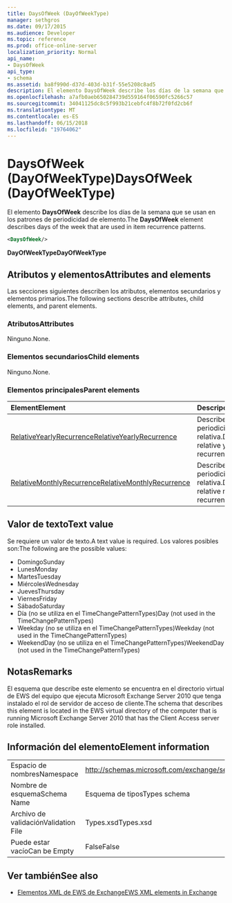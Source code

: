 ```yaml
---
title: DaysOfWeek (DayOfWeekType)
manager: sethgros
ms.date: 09/17/2015
ms.audience: Developer
ms.topic: reference
ms.prod: office-online-server
localization_priority: Normal
api_name:
- DaysOfWeek
api_type:
- schema
ms.assetid: ba8f990d-d37d-403d-b31f-55e5208c8ad5
description: El elemento DaysOfWeek describe los días de la semana que se usan en los patrones de periodicidad de elemento.
ms.openlocfilehash: a7afb0aeb650284739d559164f06590fc5266c57
ms.sourcegitcommit: 34041125dc8c5f993b21cebfc4f8b72f0fd2cb6f
ms.translationtype: MT
ms.contentlocale: es-ES
ms.lasthandoff: 06/15/2018
ms.locfileid: "19764062"
---
```

# <a name="daysofweek-dayofweektype"></a><span data-ttu-id="56fc1-103">DaysOfWeek (DayOfWeekType)</span><span class="sxs-lookup"><span data-stu-id="56fc1-103">DaysOfWeek (DayOfWeekType)</span></span>

<span data-ttu-id="56fc1-104">El elemento **DaysOfWeek** describe los días de la semana que se usan en los patrones de periodicidad de elemento.</span><span class="sxs-lookup"><span data-stu-id="56fc1-104">The **DaysOfWeek** element describes days of the week that are used in item recurrence patterns.</span></span> 
  
```xml
<DaysOfWeek/>
```

<span data-ttu-id="56fc1-105">**DayOfWeekType**</span><span class="sxs-lookup"><span data-stu-id="56fc1-105">**DayOfWeekType**</span></span>

## <a name="attributes-and-elements"></a><span data-ttu-id="56fc1-106">Atributos y elementos</span><span class="sxs-lookup"><span data-stu-id="56fc1-106">Attributes and elements</span></span>

<span data-ttu-id="56fc1-107">Las secciones siguientes describen los atributos, elementos secundarios y elementos primarios.</span><span class="sxs-lookup"><span data-stu-id="56fc1-107">The following sections describe attributes, child elements, and parent elements.</span></span>
  
### <a name="attributes"></a><span data-ttu-id="56fc1-108">Atributos</span><span class="sxs-lookup"><span data-stu-id="56fc1-108">Attributes</span></span>

<span data-ttu-id="56fc1-109">Ninguno.</span><span class="sxs-lookup"><span data-stu-id="56fc1-109">None.</span></span>
  
### <a name="child-elements"></a><span data-ttu-id="56fc1-110">Elementos secundarios</span><span class="sxs-lookup"><span data-stu-id="56fc1-110">Child elements</span></span>

<span data-ttu-id="56fc1-111">Ninguno.</span><span class="sxs-lookup"><span data-stu-id="56fc1-111">None.</span></span>
  
### <a name="parent-elements"></a><span data-ttu-id="56fc1-112">Elementos principales</span><span class="sxs-lookup"><span data-stu-id="56fc1-112">Parent elements</span></span>

|<span data-ttu-id="56fc1-113">**Element**</span><span class="sxs-lookup"><span data-stu-id="56fc1-113">**Element**</span></span>|<span data-ttu-id="56fc1-114">**Descripción**</span><span class="sxs-lookup"><span data-stu-id="56fc1-114">**Description**</span></span>|
|:-----|:-----|
|[<span data-ttu-id="56fc1-115">RelativeYearlyRecurrence</span><span class="sxs-lookup"><span data-stu-id="56fc1-115">RelativeYearlyRecurrence</span></span>](relativeyearlyrecurrence.md) <br/> |<span data-ttu-id="56fc1-116">Describe un patrón de periodicidad anual relativa.</span><span class="sxs-lookup"><span data-stu-id="56fc1-116">Describes a relative yearly recurrence pattern.</span></span>  <br/> |
|[<span data-ttu-id="56fc1-117">RelativeMonthlyRecurrence</span><span class="sxs-lookup"><span data-stu-id="56fc1-117">RelativeMonthlyRecurrence</span></span>](relativemonthlyrecurrence.md) <br/> |<span data-ttu-id="56fc1-118">Describe un patrón de periodicidad mensual relativa.</span><span class="sxs-lookup"><span data-stu-id="56fc1-118">Describes a relative monthly recurrence pattern.</span></span>  <br/> |
   
## <a name="text-value"></a><span data-ttu-id="56fc1-119">Valor de texto</span><span class="sxs-lookup"><span data-stu-id="56fc1-119">Text value</span></span>

<span data-ttu-id="56fc1-120">Se requiere un valor de texto.</span><span class="sxs-lookup"><span data-stu-id="56fc1-120">A text value is required.</span></span> <span data-ttu-id="56fc1-121">Los valores posibles son:</span><span class="sxs-lookup"><span data-stu-id="56fc1-121">The following are the possible values:</span></span>
  
- <span data-ttu-id="56fc1-122">Domingo</span><span class="sxs-lookup"><span data-stu-id="56fc1-122">Sunday</span></span>    
- <span data-ttu-id="56fc1-123">Lunes</span><span class="sxs-lookup"><span data-stu-id="56fc1-123">Monday</span></span>    
- <span data-ttu-id="56fc1-124">Martes</span><span class="sxs-lookup"><span data-stu-id="56fc1-124">Tuesday</span></span>   
- <span data-ttu-id="56fc1-125">Miércoles</span><span class="sxs-lookup"><span data-stu-id="56fc1-125">Wednesday</span></span>    
- <span data-ttu-id="56fc1-126">Jueves</span><span class="sxs-lookup"><span data-stu-id="56fc1-126">Thursday</span></span>    
- <span data-ttu-id="56fc1-127">Viernes</span><span class="sxs-lookup"><span data-stu-id="56fc1-127">Friday</span></span>    
- <span data-ttu-id="56fc1-128">Sábado</span><span class="sxs-lookup"><span data-stu-id="56fc1-128">Saturday</span></span>    
- <span data-ttu-id="56fc1-129">Día (no se utiliza en el TimeChangePatternTypes)</span><span class="sxs-lookup"><span data-stu-id="56fc1-129">Day (not used in the TimeChangePatternTypes)</span></span>    
- <span data-ttu-id="56fc1-130">Weekday (no se utiliza en el TimeChangePatternTypes)</span><span class="sxs-lookup"><span data-stu-id="56fc1-130">Weekday (not used in the TimeChangePatternTypes)</span></span>    
- <span data-ttu-id="56fc1-131">WeekendDay (no se utiliza en el TimeChangePatternTypes)</span><span class="sxs-lookup"><span data-stu-id="56fc1-131">WeekendDay (not used in the TimeChangePatternTypes)</span></span>
    
## <a name="remarks"></a><span data-ttu-id="56fc1-132">Notas</span><span class="sxs-lookup"><span data-stu-id="56fc1-132">Remarks</span></span>

<span data-ttu-id="56fc1-133">El esquema que describe este elemento se encuentra en el directorio virtual de EWS del equipo que ejecuta Microsoft Exchange Server 2010 que tenga instalado el rol de servidor de acceso de cliente.</span><span class="sxs-lookup"><span data-stu-id="56fc1-133">The schema that describes this element is located in the EWS virtual directory of the computer that is running Microsoft Exchange Server 2010 that has the Client Access server role installed.</span></span>
  
## <a name="element-information"></a><span data-ttu-id="56fc1-134">Información del elemento</span><span class="sxs-lookup"><span data-stu-id="56fc1-134">Element information</span></span>

|||
|:-----|:-----|
|<span data-ttu-id="56fc1-135">Espacio de nombres</span><span class="sxs-lookup"><span data-stu-id="56fc1-135">Namespace</span></span>  <br/> |http://schemas.microsoft.com/exchange/services/2006/types  <br/> |
|<span data-ttu-id="56fc1-136">Nombre de esquema</span><span class="sxs-lookup"><span data-stu-id="56fc1-136">Schema Name</span></span>  <br/> |<span data-ttu-id="56fc1-137">Esquema de tipos</span><span class="sxs-lookup"><span data-stu-id="56fc1-137">Types schema</span></span>  <br/> |
|<span data-ttu-id="56fc1-138">Archivo de validación</span><span class="sxs-lookup"><span data-stu-id="56fc1-138">Validation File</span></span>  <br/> |<span data-ttu-id="56fc1-139">Types.xsd</span><span class="sxs-lookup"><span data-stu-id="56fc1-139">Types.xsd</span></span>  <br/> |
|<span data-ttu-id="56fc1-140">Puede estar vacío</span><span class="sxs-lookup"><span data-stu-id="56fc1-140">Can be Empty</span></span>  <br/> |<span data-ttu-id="56fc1-141">False</span><span class="sxs-lookup"><span data-stu-id="56fc1-141">False</span></span>  <br/> |
   
## <a name="see-also"></a><span data-ttu-id="56fc1-142">Ver también</span><span class="sxs-lookup"><span data-stu-id="56fc1-142">See also</span></span>

- [<span data-ttu-id="56fc1-143">Elementos XML de EWS de Exchange</span><span class="sxs-lookup"><span data-stu-id="56fc1-143">EWS XML elements in Exchange</span></span>](ews-xml-elements-in-exchange.md)

